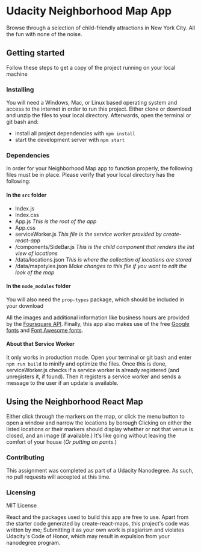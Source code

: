 # Udacity Neighborhood Map App

Browse through a selection of child-friendly attractions in New York City. All the fun with none of the noise.


## Getting started

Follow these steps to get a copy of the project running on your local machine


### Installing

You will need a Windows, Mac, or Linux based operating system and access to the internet in order to run this project.
Either clone or download and unzip the files to your local directory. Afterwards, open the terminal or git bash and:

* install all project dependencies with `npm install`
* start the development server with `npm start`


###  Dependencies

In order for your Neighborhood Map app to function properly, the following files must be in place.
Please verify that your local directory has the following:

#### In the `src` folder

* Index.js
* Index.css
* App.js _This is the root of the app_
* App.css
* serviceWorker.js _This file is the service worker provided by create-react-app_
* /components/SideBar.js _This is the child component that renders the list view of locations_
* /data/locations.json _This is where the collection of locations are stored_
* /data/mapstyles.json _Make changes to this file if you want to edit the look of the map_


#### In the `node_modules` folder

You will also need the `prop-types` package, which should be included in your download

All the images and additional information like business hours are provided by the [Foursquare API](https://foursquare.com/developers/). Finally, this app also makes use of the free [Google fonts](http://fonts.googleapis.com/) and [Font Awesome fonts](https://fontawesome.com/).

#### About that Service Worker

It only works in production mode. Open your terminal or git bash and enter `npm run build` to minify and optimize the files.
Once this is done, serviceWorker.js checks if a service worker is already registered (and unregisters it, if found). Then it registers a service worker and sends a message to the user if an update is available.


## Using the Neighborhood React Map

Either click through the markers on the map, or click the menu button to open a window and narrow the locations by borough
Clicking on either the listed locations or their markers should display whether or not that venue is closed, and an image
(if available.) It's like going without leaving the comfort of your house (_Or putting on pants_.)

### Contributing

This assignment was completed as part of a Udacity Nanodegree. As such, no pull requests will accepted at this time.


### Licensing

MIT License

React and the packages used to build this app are free to use. Apart from the starter code generated by create-react-maps,
this project's code was written by me; Submitting it as your own work is plagiarism and violates Udacity's Code of Honor,
which may result in expulsion from your nanodegree program.  

